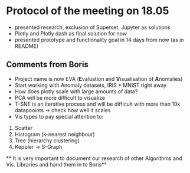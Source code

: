 # Protocol of the meeting on 18.05

- presented research, exclusion of Superset, Jupyter as solutions
- Plotly and Plotly dash as final solution for now
- presented prototype and functionality goal in 14 days from now (as in README)

## Comments from Boris
- Project name is now EVA (**E**valuation and **V**isualisation of **A**nomalies)
- Start working with Anomaly datasets, IRIS + MNIST right away
- How does plotly scale with large amounts of data?
- PCA will be more difficult to visualize
- T-SNE is an iterative process and will be difficult with more than 10k datapooints -> check how well it scales
- Vis types to pay special attention to:
1. Scatter
2. Histogram (k-nearest neighbour)
3. Tree (hierarchy clustering)
4. Keppler -> S-Graph

** It is very important to document our research of other Algorithms and Vis. Libraries and hand them in to Boris**
